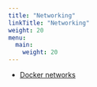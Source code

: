 ```yaml
---
title: "Networking"
linkTitle: "Networking"
weight: 20
menu:
  main:
    weight: 20
---
```


* [Docker networks](https://geek-cookbook.funkypenguin.co.nz/reference/networks/)
